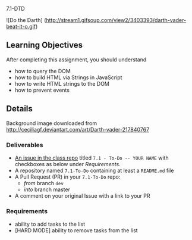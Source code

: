 7.1-DTD

![Do the Darth] (http://stream1.gifsoup.com/view2/3403393/darth-vader-beat-it-o.gif)

## Learning Objectives
After completing this assignment, you should understand
* how to query the DOM
* how to build HTML via Strings in JavaScript
* how to write HTML strings to the DOM
* how to prevent events

## Details

Background image downloaded from http://ceciliagf.deviantart.com/art/Darth-vader-217840767

### Deliverables
* [An issue in the class repo](https://github.com/tiy-chs-ruby/assignments-june-2015) titled `7.1 - To-Do -- YOUR NAME` with checkboxes as below under _Requirements_.
* A repository named `7.1-To-Do` containing at least a `README.md` file
* A Pull Request (PR) in your `7.1-To-Do` repo:
  * _from_ branch `dev`
  * _into_ branch master
* A comment on your original Issue with a link to your PR

### Requirements
* ability to add tasks to the list
* [HARD MODE] ability to remove tasks from the list
